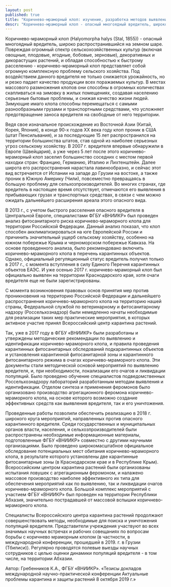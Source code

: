 ```yaml
---
layout: post
published: true
title: "Коричнево-мраморный клоп: изучение, разработка методов выявления и мер борьбы"
descr: "Коричнево-мраморный клоп - опасный многоядный вредитель, широко распространившийся на земном шаре. Повреждая огромный спектр сельскохозяйственных культур, декоративных и дикорастущих растений, и обладая способностью к быстрому расселению, коричнево-мраморный клоп представляет собой огромную комплексную проблему сельского хозяйства."
---
```


Коричнево-мраморный клоп (Halyomorpha halys (Stal, 1855)) - опасный многоядный вредитель, широко распространившийся на земном шаре. Повреждая огромный спектр сельскохозяйственных культур (включая овощные, плодовые, ягодные, бобовые, зерновые), декоративных и дикорастущих растений, и обладая способностью к быстрому расселению - коричнево-мраморный клоп представляет собой огромную комплексную проблему сельского хозяйства. Под воздействием данного вредителя не только снижается урожайность, но и резко падает качество продукции всех поражаемых культур. В местах массового размножения клопов они способны в огромных количествах скапливаться на зимовку в жилых помещениях, создавая населению серьезные бытовые проблемы, и снижая качество жизни людей. Зимующие имаго клопа способны перемещаться с самыми разнообразными грузами и транспортными средствами, что усложняет предотвращение заноса вредителя на свободные от него территории.

Ведя свое изначальное происхождение из Восточной Азии (Китай, Корея, Япония), в конце 90-х годов XX века году клоп проник в США (штат Пенсильвания), и за последующие 15 лет распространился на территории большинства штатов, став одной из наиболее серьезных угроз сельскому хозяйству. В 2007 г. вредителя впервые обнаружили в Европе (Швейцария), а уже через 5 лет после этого коричнево-мраморный клоп заселил большинство соседних с местом первой находки стран: Францию, Германию, Италию и Лихтенштейн. Далее широта его распространения нарастала лавинообразно, и сейчас этот вид встречается от Испании на западе до Грузии на востоке, а также проник в Южную Америку (Чили), повсеместно превращаясь в большую проблему для сельхозпроизводителей. Во многих странах, где вредитель в настоящее время отсутствует, отмечаются его выявления в прибывающих грузах и транспортных средствах, в связи с чем можно ожидать дальнейшего расширения ареала этого опасного вида.

В 2013 г., с учетом быстрого расселения опасного вредителя в Центральной Европе, специалистами ФГБУ «ВНИИКР» был проведен анализ фитосанитарного риска коричнево-мраморного клопа для территории Российской Федерации. Данный анализ показал, что клоп способен акклиматизироваться на юге Европейской России и причинить значительный ущерб сельскому хозяйству, особенно на южном побережье Крыма и черноморском побережье Кавказа. На основе проведенного анализа, было рекомендовано включить коричнево-мраморного клопа в перечень карантинных объектов. Однако, официальный регуляционный статус вредитель получил только в 2017 г., с момента вступления в силу Единого Перечня карантинных объектов ЕАЭС. И уже осенью 2017 г. коричнево-мраморный клоп был официально выявлен на территории Краснодарского края, хотя очаги вредителя еще не были зарегистрированы.

С момента возникновения правовых основ принятия мер против проникновения на территорию Российской Федерации и дальнейшего распространения коричнево-мраморного клопа на территорию нашей страны, Федеральной службой по ветеринарному и фитосанитарному надзору (Россельхознадзор) были немедленно начаты необходимые для реализации таких мер практические мероприятия, в которых активное участие принял Всероссийский центр карантина растений.

Так, уже в 2017 году в ФГБУ «ВНИИКР» были разработаны и утверждены методические рекомендации по выявлению и идентификации коричнево-мраморного клопа, и правила проведения карантинных фитосанитарных обследований подкарантинных объектов и установления карантинной фитосанитарной зоны и карантинного фитосанитарного режима в очагах коричнево-мраморного клопа. Эти документы стали методической основой мероприятий по выявлению вредителя, и, при необходимости, локализации его очагов и ликвидации популяций. Было проведено обучение специалистов подведомственных Россельхознадзору лабораторий разработанным методам выявления и идентификации. Отделом синтеза и применения феромонов было организовано производство агрегационного феромона коричнево-мраморного клопа, на основе которого возможно создание эффективных средств как выявления вредителя, так и его уничтожения.

Проведенные работы позволили обеспечить реализацию в 2018 г. широкого круга мероприятий, направленных против опасного карантинного вредителя. Среди государственных и муниципальных органов власти, населения, и сельхозпроизводителей были распространены необходимые информационные материалы, подготовленные ФГБУ «ВНИИКР» совместно с другими научными организациями. Было проведено широкомасштабное официальное обследование потенциальных мест обитания коричнево-мраморного клопа, в результате которого установлены две карантинные фитосанитарные зоны (в Краснодарском крае и в Республике Крым). Всероссийским центром карантина растений были организованы испытания ловушек с агрегационным феромоном, и налажено массовое производство наиболее эффективного их типа для обеспечения мероприятий как по выявлению, так и ликвидации очагов коричнево-мраморного клопа. Большой комплекс мероприятий с участием ФГБУ «ВНИИКР» был проведен на территории Республики Абхазия, значительно пострадавшей от массовой вспышки коричнево-мраморного клопа.

Специалисты Всероссийского центра карантина растений продолжают совершенствовать методы, необходимые для поиска и уничтожения популяций вредителя. Представители учреждения участвуют во всех значимых научных встречах и рабочих совещаниях по вопросам борьбы с коричнево мраморным клопом (в частности, в международной конференции, прошедшей в 2019. г. в Грузии (Тбилиси)). Регулярно проводятся полевые выезды научных сотрудников с целью оценки динамики популяций вредителя - в том числе, на территории Абхазии.

Автор: Гребенников К.А., ФГБУ «ВНИИКР».
«Тезисы докладов международной научно-практической конференции Актуальные проблемы карантина и защиты растений 8 октября 2019 г.»
